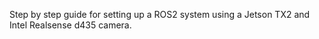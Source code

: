 Step by step guide for setting up a ROS2 system using a Jetson TX2 and Intel Realsense d435 camera.
